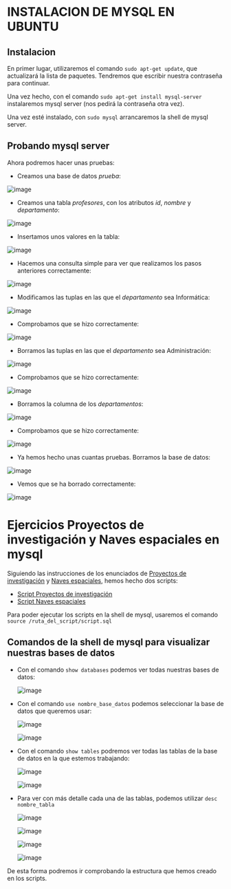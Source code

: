 # INSTALACION DE MYSQL EN UBUNTU

## Instalacion
En primer lugar, utilizaremos el comando `sudo apt-get update`, que actualizará la lista de paquetes. Tendremos que escribir nuestra contraseña para continuar.

Una vez hecho, con el comando `sudo apt-get install mysql-server`
instalaremos mysql server (nos pedirá la contraseña otra vez).

Una vez esté instalado, con `sudo mysql` arrancaremos la shell de mysql server.

## Probando mysql server 
Ahora podremos hacer unas pruebas:
- Creamos una base de datos *prueba*:

![image](https://github.com/valenmb/SQL-Apuntes-BD-DAM1/blob/master/img/apuntesmysql1.PNG)

- Creamos una tabla *profesores*, con los atributos *id*, *nombre* y *departamento*:

![image](https://github.com/valenmb/SQL-Apuntes-BD-DAM1/blob/master/img/apuntesmysql2.PNG)

- Insertamos unos valores en la tabla:

![image](https://github.com/valenmb/SQL-Apuntes-BD-DAM1/blob/master/img/apuntesmysql3.PNG)

- Hacemos una consulta simple para ver que realizamos los pasos anteriores correctamente:

![image](https://github.com/valenmb/SQL-Apuntes-BD-DAM1/blob/master/img/apuntesmysql4.PNG)

- Modificamos las tuplas en las que el *departamento* sea Informática:

![image](https://github.com/valenmb/SQL-Apuntes-BD-DAM1/blob/master/img/apuntesmysql5.PNG)

- Comprobamos que se hizo correctamente:

![image](https://github.com/valenmb/SQL-Apuntes-BD-DAM1/blob/master/img/apuntesmysql6.PNG)

- Borramos las tuplas en las que el *departamento* sea Administración:

![image](https://github.com/valenmb/SQL-Apuntes-BD-DAM1/blob/master/img/apuntesmysql7.PNG)

- Comprobamos que se hizo correctamente:

![image](https://github.com/valenmb/SQL-Apuntes-BD-DAM1/blob/master/img/apuntesmysql8.PNG)

- Borramos la columna de los *departamentos*:

![image](https://github.com/valenmb/SQL-Apuntes-BD-DAM1/blob/master/img/apuntesmysql9.PNG)

- Comprobamos que se hizo correctamente:

![image](https://github.com/valenmb/SQL-Apuntes-BD-DAM1/blob/master/img/apuntesmysql10.PNG)

- Ya hemos hecho unas cuantas pruebas. Borramos la base de datos:

![image](https://github.com/valenmb/SQL-Apuntes-BD-DAM1/blob/master/img/apuntesmysql11.PNG)

- Vemos que se ha borrado correctamente:

![image](https://github.com/valenmb/SQL-Apuntes-BD-DAM1/blob/master/img/apuntesmysql12.PNG)


# Ejercicios Proyectos de investigación y Naves espaciales en mysql

Siguiendo las instrucciones de los enunciados de [Proyectos de investigación](https://github.com/davidgchaves/first-steps-with-git-and-github-wirtz-asir1-and-dam1/tree/master/exercicios-ddl/1-proxectos-de-investigacion) y [Naves espaciales](https://github.com/davidgchaves/first-steps-with-git-and-github-wirtz-asir1-and-dam1/tree/master/exercicios-ddl/2-naves-espaciais), hemos hecho dos scripts:
- [Script Proyectos de investigación](investigacion.sql)
- [Script Naves espaciales](navesespaciais.sql)


Para poder ejecutar los scripts en la shell de mysql, usaremos el comando
`source /ruta_del_script/script.sql`

## Comandos de la shell de mysql para visualizar nuestras bases de datos

- Con el comando `show databases` podemos ver todas nuestras bases de datos:

  ![image](https://github.com/valenmb/SQL-Apuntes-BD-DAM1/blob/master/img/comandosshellsql1.png)

- Con el comando `use nombre_base_datos` podemos seleccionar la base de datos que queremos usar:

  ![image](https://github.com/valenmb/SQL-Apuntes-BD-DAM1/blob/master/img/comandosshellsql2.png)
  
   ![image](https://github.com/valenmb/SQL-Apuntes-BD-DAM1/blob/master/img/comandosshellsql6.png)
  
- Con el comando `show tables` podremos ver todas las tablas de la base de datos en la que estemos trabajando:

  ![image](https://github.com/valenmb/SQL-Apuntes-BD-DAM1/blob/master/img/comandosshellsql3.png)
  
  ![image](https://github.com/valenmb/SQL-Apuntes-BD-DAM1/blob/master/img/comandosshellsql7.png)
  
- Para ver con más detalle cada una de las tablas, podemos utilizar `desc nombre_tabla`

   ![image](https://github.com/valenmb/SQL-Apuntes-BD-DAM1/blob/master/img/comandosshellsql4.png)
   
   ![image](https://github.com/valenmb/SQL-Apuntes-BD-DAM1/blob/master/img/comandosshellsql5.png)
   
   ![image](https://github.com/valenmb/SQL-Apuntes-BD-DAM1/blob/master/img/comandosshellsql8.png)
   
   ![image](https://github.com/valenmb/SQL-Apuntes-BD-DAM1/blob/master/img/comandosshellsql9.png)

De esta forma podremos ir comprobando la estructura que hemos creado en los scripts.
